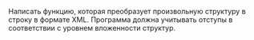 Написать функцию, которая преобразует произвольную структуру в строку в формате XML.
Программа должна учитывать отступы в соответствии с уровнем вложенности структур.
